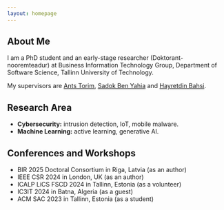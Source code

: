 ```yaml
---
layout: homepage
---
```


## About Me

I am a PhD student and an early-stage researcher (Doktorant-nooremteadur) at Business Information Technology Group, Department of Software Science, Tallinn University of Technology.

My supervisors are [Ants Torim](https://scholar.google.com/citations?hl=en&user=3oRaveAAAAAJ), [Sadok Ben Yahia](https://scholar.google.com/citations?user=uJwhmiUAAAAJ&hl=en) and [Hayretdin Bahsi](https://scholar.google.com/citations?hl=en&user=rLpjhn8AAAAJ).

## Research Area

- **Cybersecurity:** intrusion detection, IoT, mobile malware.
- **Machine Learning:** active learning, generative AI.


## Conferences and Workshops

- BIR 2025 Doctoral Consortium in Riga, Latvia (as an author)
- IEEE CSR 2024 in London, UK (as an author)
- ICALP LiCS FSCD 2024 in Tallinn, Estonia (as a volunteer)
- IC3IT 2024 in Batna, Algeria (as a guest)
- ACM SAC 2023 in Tallinn, Estonia (as a student)

